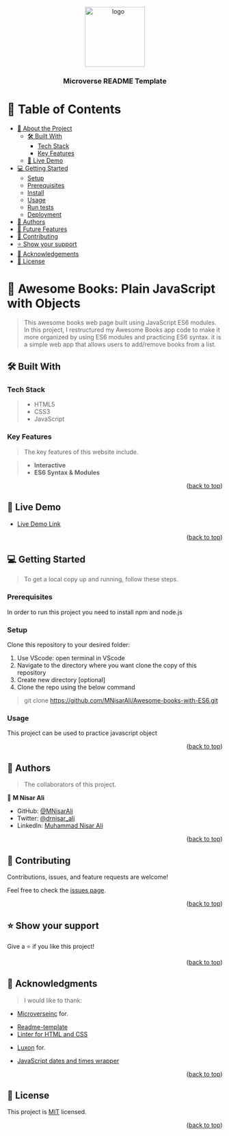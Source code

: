 <a name="readme-top"></a>

<div align="center">
  <img src="https://github.com/microverseinc/readme-template/blob/master/murple_logo.png" alt="logo" width="140"  height="auto" />
  <br/>
  <h3><b>Microverse README Template</b></h3>
</div>

# 📗 Table of Contents

- [📖 About the Project](#about-project)
  - [🛠 Built With](#built-with)
    - [Tech Stack](#tech-stack)
    - [Key Features](#key-features)
  - [🚀 Live Demo](#live-demo)
- [💻 Getting Started](#getting-started)
  - [Setup](#setup)
  - [Prerequisites](#prerequisites)
  - [Install](#install)
  - [Usage](#usage)
  - [Run tests](#run-tests)
  - [Deployment](#triangular_flag_on_post-deployment)
- [👥 Authors](#authors)
- [🔭 Future Features](#future-features)
- [🤝 Contributing](#contributing)
- [⭐️ Show your support](#support)
- [🙏 Acknowledgements](#acknowledgements)
- [📝 License](#license)


# 📖 Awesome Books: Plain JavaScript with Objects <a name="about-project"></a>

> This awesome books web page built using JavaScript ES6 modules. In this project, I restructured my Awesome Books app code to make it more organized by using ES6 modules and practicing ES6 syntax. it is a simple web app that allows users to add/remove books from a list.

## 🛠 Built With <a name="built-with"></a>

### Tech Stack <a name="tech-stack"></a>

> - HTML5
> - CSS3
> - JavaScript

### Key Features <a name="key-features"></a>

> The key features of this website include.

> - **Interactive**
> - **ES6 Syntax & Modules**


<p align="right">(<a href="#readme-top">back to top</a>)</p>

## 🚀 Live Demo <a name="live-demo"></a>

- [Live Demo Link](https://mnisarali.github.io/Awesome-books-with-ES6/)


<p align="right">(<a href="#readme-top">back to top</a>)</p>

## 💻 Getting Started <a name="getting-started"></a>

> To get a local copy up and running, follow these steps.

### Prerequisites

In order to run this project you need to install npm and node.js

### Setup

Clone this repository to your desired folder:
1. Use VScode: open terminal in VScode
2. Navigate to the directory where you want clone the copy of this repository
3. Create new directory [optional]
4. Clone the repo using the below command
 > git clone  https://github.com/MNisarAli/Awesome-books-with-ES6.git

### Usage

This project can be used to practice javascript object


<p align="right">(<a href="#readme-top">back to top</a>)</p>

## 👥 Authors <a name="authors"></a>

> The collaborators of this project.

👤 **M Nisar Ali**

- GitHub: [@MNisarAli](https://github.com/MNisarAli)
- Twitter: [@drnisar_ali](https://twitter.com/drnisar_ali)
- LinkedIn: [Muhammad Nisar Ali](https://linkedin.com/in/muhammad-nisar-ali-45a865251)


<p align="right">(<a href="#readme-top">back to top</a>)</p>

## 🤝 Contributing <a name="contributing"></a>

Contributions, issues, and feature requests are welcome!

Feel free to check the [issues page](https://github.com/MNisarAli/Awesome-books-with-ES6/issues).


<p align="right">(<a href="#readme-top">back to top</a>)</p>

## ⭐️ Show your support <a name="support"></a>

Give a ⭐️ if you like this project!


<p align="right">(<a href="#readme-top">back to top</a>)</p>

## 🙏 Acknowledgments <a name="acknowledgements"></a>

> I would like to thank:
- [Microverseinc](https://github.com/microverseinc) for.

* [Readme-template](https://github.com/microverseinc/readme-template)
* [Linter for HTML and CSS ](https://github.com/microverseinc/linters-config)

- [Luxon](https://moment.github.io/luxon) for.
* [JavaScript dates and times wrapper](https://moment.github.io/luxon/#/install?id=es6)


<p align="right">(<a href="#readme-top">back to top</a>)</p>

## 📝 License <a name="license"></a>

This project is [MIT](./LICENSE) licensed.


<p align="right">(<a href="#readme-top">back to top</a>)</p>
